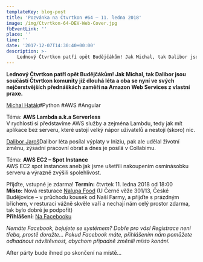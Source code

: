 ```yaml
---
templateKey: blog-post
title: 'Pozvánka na Čtvrtkon #64 – 11. ledna 2018'
image: /img/Ctvrtkon-64-DEV-Web-Cover.jpg
fbEventLink: ''
place: ''
time: ''
date: '2017-12-07T14:30:40+00:00'
description: >-
    Lednový Čtvrtkon patří opět Budějčákům! Jak Michal, tak Dalibor jsou součástí Čtvrtkon komunity již dlouhá léta a oba se nyní ve svých nejčerstvějších přednáškách zaměří na...
---
```

**Lednový Čtvrtkon patří opět Budějčákům! Jak Michal, tak Dalibor jsou součástí Čtvrtkon komunity již dlouhá léta a oba se nyní ve svých nejčerstvějších přednáškách zaměří na Amazon Web Services z vlastní praxe‎.**

[Michal Haták](http://www.twista.cz)\#Python #AWS #Angular

Téma: **AWS Lambda a.k.a Serverless**  
V rychlosti si představíme AWS služby a zejména Lambdu, tedy jak mít aplikace bez serveru, které ustojí velký nápor uživatelů a nestojí (skoro) nic.

[Dalibor Jaroš](https://www.linkedin.com/in/dalibor-jaroš-597b7189/)Dalibor léta posílal výplaty v Iniziu, pak ale udělal životní změnu, zýsadní pracovní obrat a dnes je posílá v Collabimu.

Téma: **AWS EC2 – Spot Instance**  
AWS EC2 spot instances aneb jak jsme ušetřili nakoupením osminásobku serveru a výrazně zvýšili spolehlivost.

Přijďte, vstupné je zdarma! **Termín:** čtvrtek 11. ledna 2018 od 18:00  
**Místo:** Nová resturace [Nalupa Food](https://www.facebook.com/nalupafood/) (U Černé věže 301/13, České Budějovice – v průchodu kousek od Naší Farmy, a přijďte s prázdným břichem, v resturaci vážně skvěle vaří a nechají nám celý prostor zdarma, tak bylo dobré je podpořit)  
**Přihlášení:** [Na Facebooku](https://www.facebook.com/events/2073520936216071/)

_Nemáte Facebook, bojujete se systémem? Dobře pro vás! Registrace není třeba, prostě doražte… Pokud Facebook máte, přihlášením nám pomůžete odhadnout návštěvnost, abychom případně změnili místo konání._

After párty bude ihned po skončení na místě…